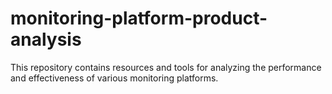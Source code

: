 # monitoring-platform-product-analysis
This repository contains resources and tools for analyzing the performance and effectiveness of various monitoring platforms.
